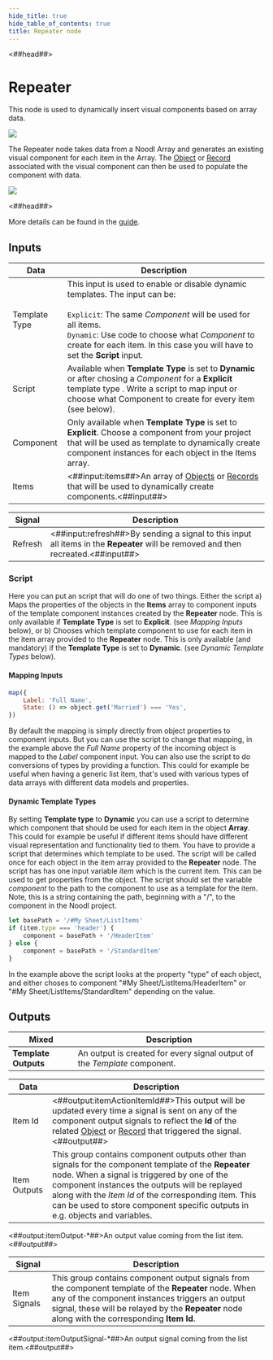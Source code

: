 ```yaml
---
hide_title: true
hide_table_of_contents: true
title: Repeater node
---
```


<##head##>

# Repeater

This node is used to dynamically insert visual components based on <span className="ndl-data">array</span> data.

<div className="ndl-image-with-background l">

![](/nodes/ui-controls/repeater/repeater_visual.png)

</div>

The <span className="ndl-node">Repeater</span> node takes data from a Noodl <span className="ndl-data">Array</span> and generates an existing visual component for each item in the <span className="ndl-data">Array</span>. The [Object](/nodes/data/object/object-node) or [Record](/nodes/data/cloud-data/record) associated with the visual component can then be used to populate the component with data.

<div className="ndl-image-with-background l">

![](/nodes/ui-controls/repeater/repeater_node.png)

</div>

<##head##>

More details can be found in the [guide](/docs/guides/data/list-basics).

## Inputs

| Data                                            | Description                                                                                                                                                                                                                                                                            |
| ----------------------------------------------- | -------------------------------------------------------------------------------------------------------------------------------------------------------------------------------------------------------------------------------------------------------------------------------------- |
| <span className="ndl-data">Template Type</span> | This input is used to enable or disable dynamic templates. The input can be:<br/><br/>`Explicit`: The same _Component_ will be used for all items.<br/>`Dynamic`: Use code to choose what _Component_ to create for each item. In this case you will have to set the **Script** input. |
| <span className="ndl-data">Script</span>        | Available when **Template Type** is set to **Dynamic** or after chosing a _Component_ for a **Explicit** template type . Write a script to map input or choose what Component to create for every item (see below).                                                                    |
| <span className="ndl-data">Component</span>     | Only available when **Template Type** is set to **Explicit**. Choose a component from your project that will be used as template to dynamically create component instances for each object in the Items array.                                                                         |
| <span className="ndl-data">Items</span>         | <##input:items##>An array of [Objects](/nodes/data/object/object-node) or [Records](/nodes/data/cloud-data/record) that will be used to dynamically create components.<##input##>                                                                                                      |

| Signal                                      | Description                                                                                                                       |
| ------------------------------------------- | --------------------------------------------------------------------------------------------------------------------------------- |
| <span className="ndl-signal">Refresh</span> | <##input:refresh##>By sending a signal to this input all items in the **Repeater** will be removed and then recreated.<##input##> |

### Script

Here you can put an script that will do one of two things. Either the script
a) Maps the properties of the objects in the **Items** array to component inputs of the template component instances created by the **Repeater** node. This is only available if **Template Type** is set to **Explicit**. (see _Mapping Inputs_ below), or b) Chooses which template component to use for each item in the item array provided to the **Repeater** node. This is only available (and mandatory) if the **Template Type** is set to **Dynamic**. (see _Dynamic Template Types_ below).

#### Mapping Inputs

```javascript
map({
    Label: 'Full Name',
    State: () => object.get('Married') === 'Yes',
})
```

By default the mapping is simply directly from object properties to component inputs. But you can use the script to change that mapping, in the example above the _Full Name_ property of the incoming object is mapped to the _Label_ component input. You can also use the script to do conversions of types by providing a function.
This could for example be useful when having a generic list item, that's used with various types of data arrays with different data models and properties.

#### Dynamic Template Types

By setting **Template type** to **Dynamic** you can use a script to determine which component that should be used for each item in the object **Array**. This could for example be useful if different items should have different visual representation and functionality tied to them.
You have to provide a script that determines which template to be used. The script will be called once for each object in the item array provided to the **Repeater** node. The script has has one input variable _item_ which is the current item. This can be used to get properties from the object. The script should set the variable _component_ to the path to the component to use as a template for the item. Note, this is a string containing the path, beginning with a "/", to the component in the Noodl project.

```javascript
let basePath = '/#My Sheet/ListItems'
if (item.type === 'header') {
    component = basePath + '/HeaderItem'
} else {
    component = basePath + '/StandardItem'
}
```

In the example above the script looks at the property "type" of each object, and either choses to component "#My Sheet/ListItems/HeaderItem" or "#My Sheet/ListItems/StandardItem" depending on the value.

## Outputs

| Mixed                | Description                                                               |
| -------------------- | ------------------------------------------------------------------------- |
| **Template Outputs** | An output is created for every signal output of the _Template_ component. |

| Data                                           | Description                                                                                                                                                                                                                                                                                                                                     |
| ---------------------------------------------- | ----------------------------------------------------------------------------------------------------------------------------------------------------------------------------------------------------------------------------------------------------------------------------------------------------------------------------------------------- |
| <span className="ndl-data">Item Id</span>      | <##output:itemActionItemId##>This output will be updated every time a signal is sent on any of the component output signals to reflect the **Id** of the related [Object](/nodes/data/object/object-node) or [Record](/nodes/data/cloud-data/record/) that triggered the signal.<##output##>                                                    |
| <span className="ndl-data">Item Outputs</span> | This group contains component outputs other than signals for the component template of the **Repeater** node. When a signal is triggered by one of the component instances the outputs will be replayed along with the _Item Id_ of the corresponding item. This can be used to store component specific outputs in e.g. objects and variables. |

<span className="hidden-props-for-editor"><##output:itemOutput-\*##>An output value coming from the list item.<##output##></span>

| Signal                                           | Description                                                                                                                                                                                                                                                |
| ------------------------------------------------ | ---------------------------------------------------------------------------------------------------------------------------------------------------------------------------------------------------------------------------------------------------------- |
| <span className="ndl-signal">Item Signals</span> | This group contains component output signals from the component template of the **Repeater** node. When any of the component instances triggers an output signal, these will be relayed by the **Repeater** node along with the corresponding **Item Id**. |

<span className="hidden-props-for-editor"><##output:itemOutputSignal-\*##>An output signal coming from the list item.<##output##></span>
